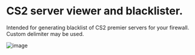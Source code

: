 # CS2 server viewer and blacklister.
Intended for generating blacklist of CS2 premier servers for your firewall.
Custom delimiter may be used.

![image](https://github.com/user-attachments/assets/2b5896a3-7d4e-4e78-888e-9bec3c094db0)
